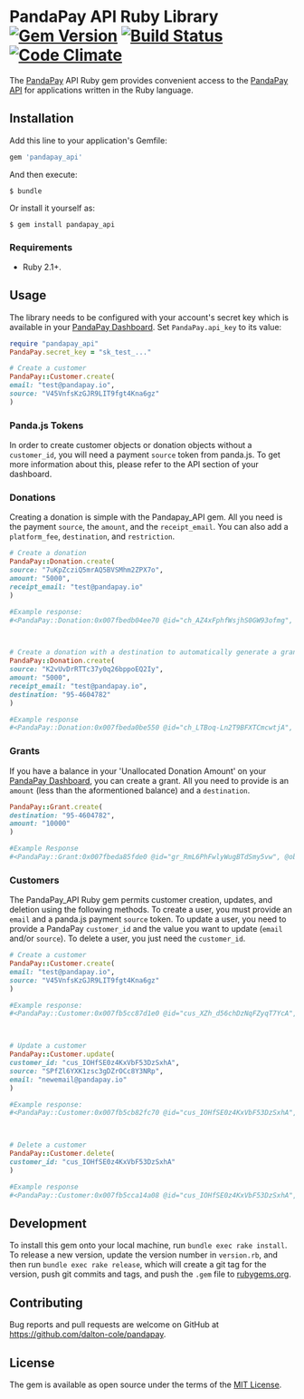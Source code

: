 # PandaPay API Ruby Library [![Gem Version](https://badge.fury.io/rb/pandapay_api.svg)](https://badge.fury.io/rb/pandapay_api) [![Build Status](https://travis-ci.org/dalton-cole/pandapay-api-ruby.svg?branch=master)](https://travis-ci.org/dalton-cole/pandapay-api-ruby) [![Code Climate](https://codeclimate.com/github/dalton-cole/pandapay-api-ruby/badges/gpa.svg)](https://codeclimate.com/github/dalton-cole/pandapay-api-ruby)

The [PandaPay](https://www.pandapay.io/) API Ruby gem provides convenient access to the [PandaPay API](http://docs.pandapay.io/getting-started-pandapay-api/api-reference) for applications written in the Ruby language. 

## Installation

Add this line to your application's Gemfile:

```ruby
gem 'pandapay_api'
```

And then execute:

    $ bundle

Or install it yourself as:

    $ gem install pandapay_api

### Requirements

* Ruby 2.1+.

## Usage

The library needs to be configured with your account's secret key which is
available in your [PandaPay Dashboard](https://dashboard.pandapay.io/dashboard). Set `PandaPay.api_key` to its
value:

``` ruby
require "pandapay_api"
PandaPay.secret_key = "sk_test_..."

# Create a customer
PandaPay::Customer.create(
email: "test@pandapay.io", 
source: "V45VnfsKzGJR9LIT9fgt4Kna6gz"
)

```

### Panda.js Tokens
In order to create customer objects or donation objects without a `customer_id`, you will need a payment `source` token from panda.js. To get more information about this, please refer to the API section of your dashboard. 


### Donations
Creating a donation is simple with the Pandapay_API gem. All you need is the payment `source`, the `amount`, and the `receipt_email`. You can also add a `platform_fee`, `destination`, and `restriction`. 

``` ruby
# Create a donation
PandaPay::Donation.create(
source: "7uKpZcziQ5mrAQ5BVSMhm2ZPX7o", 
amount: "5000", 
receipt_email: "test@pandapay.io"
) 

#Example response:
#<PandaPay::Donation:0x007fbedb04ee70 @id="ch_AZ4xFphfWsjhS0GW93ofmg", @object="donation", @created=1505171888, @livemode=false, @charge_amount=5000, @platform_fee=0, @donation_after_fees=4775, @currency="usd", @payment_token="7uKpZcziQ5mrAQ5BVSMhm2ZPX7o", @customer=nil, @grants=[], @receipt_email="test@pandapay.io", @destination="", @restriction=nil>



# Create a donation with a destination to automatically generate a grant
PandaPay::Donation.create(
source: "K2vUvDrRTTc37y0q26bppoEQ2Iy", 
amount: "5000",
receipt_email: "test@pandapay.io",
destination: "95-4604782" 
) 

#Example response
#<PandaPay::Donation:0x007fbeda0be550 @id="ch_LTBoq-Ln2T9BFXTCmcwtjA", @object="donation", @created=1505172101, @livemode=false, @charge_amount=5000, @platform_fee=0, @donation_after_fees=4775, @currency="usd", @payment_token="K2vUvDrRTTc37y0q26bppoEQ2Iy", @customer=nil, @grants=["gr_ZMPNOx_7fMMZFQJuQs01qQ"], @receipt_email="test@pandapay.io", @destination="95-4604782", @restriction=nil>
```

### Grants
If you have a balance in your 'Unallocated Donation Amount' on your [PandaPay Dashboard](https://dashboard.pandapay.io/dashboard), you can create a grant. All you need to provide is an `amount` (less than the aformentioned balance) and a `destination`.

``` ruby
PandaPay::Grant.create(
destination: "95-4604782", 
amount: "10000"
)

#Example Response
#<PandaPay::Grant:0x007fbeda85fde0 @id="gr_RmL6PhFwlyWugBTdSmy5vw", @object="grant", @created=1505172414, @livemode=false, @amount=10000, @status="pending", @currency="usd", @type="npo", @destination="95-4604782", @restriction=nil>

```

### Customers
The PandaPay_API Ruby gem permits customer creation, updates, and deletion using the following methods. To create a user, you must provide an `email` and a panda.js payment `source` token. To update a user, you need to provide a PandaPay `customer_id` and the value you want to update (`email` and/or `source`). To delete a user, you just need the `customer_id`.

``` ruby
# Create a customer
PandaPay::Customer.create(
email: "test@pandapay.io", 
source: "V45VnfsKzGJR9LIT9fgt4Kna6gz"
)

#Example response:
#<PandaPay::Customer:0x007fb5cc87d1e0 @id="cus_XZh_d56chDzNqFZyqT7YcA", @object="customer", @email="test@pandapay.io", @livemode=false, @cards=[{"id"=>"card_V45VnfsKzGJR9LIT9fgt4Kna6gz", "object"=>"card", "created"=>1505170021, "livemode"=>false, "customer"=>"cus_XZh_d56chDzNqFZyqT7YcA", "last4"=>"1111"}]>



# Update a customer 
PandaPay::Customer.update(
customer_id: "cus_IOHfSE0z4KxVbF53DzSxhA",
source: "SPfZl6YXK1zsc3gDZrOCc8Y3NRp",
email: "newemail@pandapay.io" 
)

#Example response:
#<PandaPay::Customer:0x007fb5cb82fc70 @id="cus_IOHfSE0z4KxVbF53DzSxhA", @object="customer", @email="newemail@pandapay.io", @livemode=false, @cards=[{"id"=>"card_88SB6AJIjVCCPCMtiyd3ykuDQ8F", "object"=>"card", "created"=>1505168696, "livemode"=>false, "customer"=>"cus_IOHfSE0z4KxVbF53DzSxhA", "last4"=>"1111"}, {"id"=>"card_SPfZl6YXK1zsc3gDZrOCc8Y3NRp", "object"=>"card", "created"=>1505170178, "livemode"=>false, "customer"=>"cus_IOHfSE0z4KxVbF53DzSxhA", "last4"=>"1111"}]>



# Delete a customer
PandaPay::Customer.delete(
customer_id: "cus_IOHfSE0z4KxVbF53DzSxhA"
)

#Example response
#<PandaPay::Customer:0x007fb5cca14a08 @id="cus_IOHfSE0z4KxVbF53DzSxhA", @object="customer", @email="newemail@pandapay.io", @livemode=false, @cards=[{"id"=>"card_88SB6AJIjVCCPCMtiyd3ykuDQ8F", "object"=>"card", "created"=>1505168696, "livemode"=>false, "customer"=>"cus_IOHfSE0z4KxVbF53DzSxhA", "last4"=>"1111"}, {"id"=>"card_SPfZl6YXK1zsc3gDZrOCc8Y3NRp", "object"=>"card", "created"=>1505170178, "livemode"=>false, "customer"=>"cus_IOHfSE0z4KxVbF53DzSxhA", "last4"=>"1111"}]>
```



## Development

To install this gem onto your local machine, run `bundle exec rake install`. To release a new version, update the version number in `version.rb`, and then run `bundle exec rake release`, which will create a git tag for the version, push git commits and tags, and push the `.gem` file to [rubygems.org](https://rubygems.org).

## Contributing

Bug reports and pull requests are welcome on GitHub at https://github.com/dalton-cole/pandapay.

## License

The gem is available as open source under the terms of the [MIT License](http://opensource.org/licenses/MIT).
